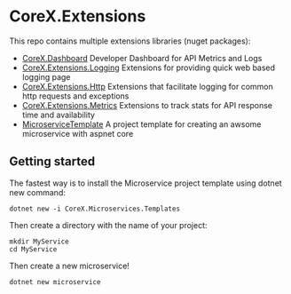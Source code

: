 # CoreX.Extensions
This repo contains multiple extensions libraries (nuget packages):
* [CoreX.Dashboard](/src/CoreX.Dashboard) Developer Dashboard for API Metrics and Logs
* [CoreX.Extensions.Logging](/src/CoreX.Extensions.Logging) Extensions for providing quick web based logging page
* [CoreX.Extensions.Http](/src/CoreX.Extensions.Http) Extensions that facilitate logging for common http requests and exceptions
* [CoreX.Extensions.Metrics](/src/CoreX.Extensions.Metrics) Extensions to track stats for API response time and availability
* [MicroserviceTemplate](/src/MicroserviceTemplate) A project template for creating an awsome microservice with aspnet core

## Getting started
The fastest way is to install the Microservice project template using dotnet new command:
```
dotnet new -i CoreX.Microservices.Templates
```

Then create a directory with the name of your project:
```
mkdir MyService
cd MyService
```

Then create a new microservice!
```
dotnet new microservice
```
